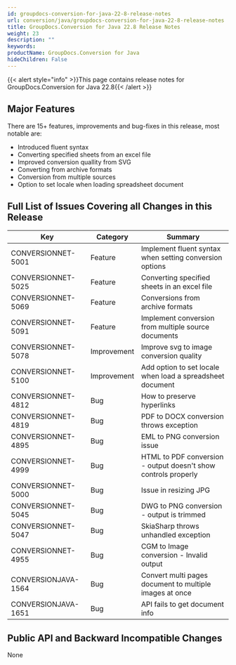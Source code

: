 ```yaml
---
id: groupdocs-conversion-for-java-22-8-release-notes
url: conversion/java/groupdocs-conversion-for-java-22-8-release-notes
title: GroupDocs.Conversion for Java 22.8 Release Notes
weight: 23
description: ""
keywords:
productName: GroupDocs.Conversion for Java
hideChildren: False
---
```

{{< alert style="info" >}}This page contains release notes for GroupDocs.Conversion for Java 22.8{{< /alert >}}

## Major Features

There are 15+ features, improvements and bug-fixes in this release, most notable are:

*   Introduced fluent syntax
*   Converting specified sheets from an excel file
*   Improved conversion quallity from SVG
*   Converting from archive formats
*   Conversion from multiple sources
*   Option to set locale when loading spreadsheet document  

## Full List of Issues Covering all Changes in this Release

| Key | Category | Summary |
| --- | --- | --- |
| CONVERSIONNET-5001 | Feature | Implement fluent syntax when setting conversion options |
| CONVERSIONNET-5025 | Feature | Converting specified sheets in an excel file |
| CONVERSIONNET-5069 | Feature | Conversions from archive formats |
| CONVERSIONNET-5091 | Feature | Implement conversion from multiple source documents |
| CONVERSIONNET-5078 | Improvement | Improve svg to image conversion quality |
| CONVERSIONNET-5100 | Improvement | Add option to set locale when load a spreadsheet document |
| CONVERSIONNET-4812 | Bug | How to preserve hyperlinks |
| CONVERSIONNET-4819 | Bug | PDF to DOCX conversion throws exception |
| CONVERSIONNET-4895 | Bug | EML to PNG conversion issue |
| CONVERSIONNET-4999 | Bug | HTML to PDF conversion - output doesn't show controls properly |
| CONVERSIONNET-5000 | Bug | Issue in resizing JPG |
| CONVERSIONNET-5045 | Bug | DWG to PNG conversion - output is trimmed |
| CONVERSIONNET-5047 | Bug | SkiaSharp throws unhandled exception |
| CONVERSIONNET-4955 | Bug | CGM to Image conversion - Invalid output |
| CONVERSIONJAVA-1564 | Bug | Convert multi pages document to multiple images at once |
| CONVERSIONJAVA-1651 | Bug | API fails to get document info |

## Public API and Backward Incompatible Changes

None